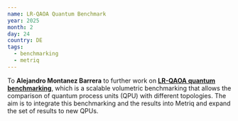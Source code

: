 ```yaml
---
name: LR-QAOA Quantum Benchmark
year: 2025
month: 2
day: 24
country: DE
tags:
  - benchmarking
  - metriq
---
```


To **Alejandro Montanez Barrera** to further work on **[LR-QAOA quantum benchmarking](https://arxiv.org/pdf/2502.06471)**, which is a scalable volumetric benchmarking that allows the comparison of quantum process units (QPU) with different topologies. The aim is to integrate this benchmarking and the results into Metriq and expand the set of results to new QPUs.

